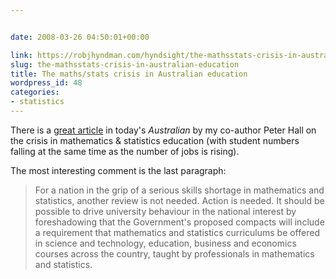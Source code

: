 ```yaml
---


date: 2008-03-26 04:50:01+00:00

link: https://robjhyndman.com/hyndsight/the-mathsstats-crisis-in-australian-education/
slug: the-mathsstats-crisis-in-australian-education
title: The maths/stats crisis in Australian education
wordpress_id: 48
categories:
- statistics
---
```


There is a [great article](http://www.theaustralian.com.au/higher-education/opinion/time-is-counting-against-us/story-e6frgclo-1111115884598) in today's _Australian_ by my co-author Peter Hall on the crisis in mathematics & statistics education (with student numbers falling at the same time as the number of jobs is rising).

The most interesting comment is the last paragraph:


>For a nation in the grip of a serious skills shortage in mathematics and statistics, another review is not needed. Action is needed. It should be possible to drive university behaviour in the national interest by foreshadowing that the Government's proposed compacts will include a requirement that mathematics and statistics curriculums be offered in science and technology, education, business and economics courses across the country, taught by professionals in mathematics and statistics.